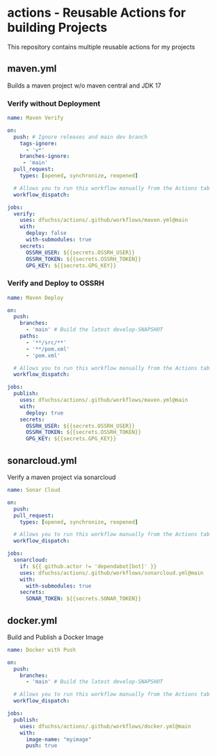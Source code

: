 # actions - Reusable Actions for building Projects
This repository contains multiple reusable actions for my projects

## maven.yml
Builds a maven project w/o maven central and JDK 17

### Verify without Deployment
```yml
name: Maven Verify

on:
  push: # Ignore releases and main dev branch
    tags-ignore:
      - 'v*' 
    branches-ignore:
     - 'main'
  pull_request:
    types: [opened, synchronize, reopened]

  # Allows you to run this workflow manually from the Actions tab
  workflow_dispatch:

jobs:
  verify:
    uses: dfuchss/actions/.github/workflows/maven.yml@main
    with:
      deploy: false
      with-submodules: true
    secrets:
      OSSRH_USER: ${{secrets.OSSRH_USER}}
      OSSRH_TOKEN: ${{secrets.OSSRH_TOKEN}}
      GPG_KEY: ${{secrets.GPG_KEY}}
```

### Verify and Deploy to OSSRH
```yml
name: Maven Deploy

on:
  push:
    branches:
      - 'main' # Build the latest develop-SNAPSHOT
    paths:
      - '**/src/**'
      - '**/pom.xml'
      - 'pom.xml'

  # Allows you to run this workflow manually from the Actions tab
  workflow_dispatch:

jobs:
  publish:
    uses: dfuchss/actions/.github/workflows/maven.yml@main
    with:
      deploy: true
    secrets:
      OSSRH_USER: ${{secrets.OSSRH_USER}}
      OSSRH_TOKEN: ${{secrets.OSSRH_TOKEN}}
      GPG_KEY: ${{secrets.GPG_KEY}}
```

## sonarcloud.yml
Verify a maven project via sonarcloud

```yml
name: Sonar Cloud

on:
  push:
  pull_request:
    types: [opened, synchronize, reopened]

  # Allows you to run this workflow manually from the Actions tab
  workflow_dispatch:

jobs:
  sonarcloud:
    if: ${{ github.actor != 'dependabot[bot]' }} 
    uses: dfuchss/actions/.github/workflows/sonarcloud.yml@main
    with:
      with-submodules: true
    secrets:
      SONAR_TOKEN: ${{secrets.SONAR_TOKEN}}
```

## docker.yml
Build and Publish a Docker Image

```yml
name: Docker with Push

on:
  push:
    branches:
      - 'main' # Build the latest develop-SNAPSHOT

  # Allows you to run this workflow manually from the Actions tab
  workflow_dispatch:

jobs:
  publish:
    uses: dfuchss/actions/.github/workflows/docker.yml@main
    with:
      image-name: "myimage"
      push: true
```
